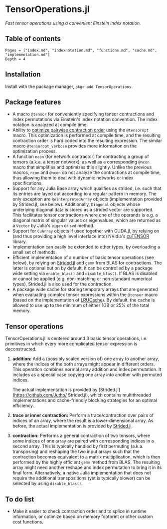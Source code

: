# TensorOperations.jl

*Fast tensor operations using a convenient Einstein index notation.*

## Table of contents

```@contents
Pages = ["index.md", "indexnotation.md", "functions.md", "cache.md", "implementation.md"]
Depth = 4
```
## Installation

Install with the package manager, `pkg> add TensorOperations`.

## Package features

*   A macro `@tensor` for conveniently specifying tensor contractions and index permutations
    via Einstein's index notation convention. The index notation is analyzed at compile time.
*   Ability to
    [optimize pairwise contraction order](https://doi.org/10.1103/PhysRevE.90.033315)
    using the `@tensoropt` macro. This optimization is performed at compile time, and the resulting contraction order is hard coded into the resulting expression. The similar macro `@tensoropt_verbose` provides more information on the optimization process.
*   A function `ncon` (for network contractor) for contracting a group of
    tensors (a.k.a. a tensor network), as well as a corresponding `@ncon` macro that
    simplifies and optimizes this slightly. Unlike the previous macros, `ncon` and `@ncon`
    do not analyze the contractions at compile time, thus allowing them to deal with
    dynamic networks or index specifications.
*   Support for any Julia Base array which qualifies as strided, i.e. such that its entries
    are layed out according to a regular pattern in memory. The only exception are
    `ReinterpretedArray` objects (implementation provided by Strided.jl, see below).
    Additionally, `Diagonal` objects whose underlying diagonal data is stored as a strided
    vector are supported. This facilitates tensor contractions where one of the operands is
    e.g. a diagonal matrix of singular values or eigenvalues, which are returned as a
    `Vector` by Julia's `eigen` or `svd` method.
*   Support for `CuArray` objects if used together with CUDA.jl, by relying
    on (and thus providing a high level interface into) NVidia's
    [cuTENSOR](https://developer.nvidia.com/cutensor) library.
*   Implementation can easily be extended to other types, by overloading a small set of
    methods.
*   Efficient implementation of a number of basic tensor operations (see below), by relying
    on [Strided.jl](https://github.com/Jutho/Strided.jl) and `gemm` from BLAS for
    contractions. The latter is optional but on by default, it can be controlled by a
    package wide setting via `enable_blas()` and `disable_blas()`. If BLAS is disabled or
    cannot be applied (e.g. non-matching or non-standard numerical types), Strided.jl is
    also used for the contraction.
*   A package wide cache for storing temporary arrays that are generated when evaluating
    complex tensor expressions within the `@tensor` macro (based on the implementation of
    [LRUCache](https://github.com/JuliaCollections/LRUCache.jl)). By default, the cache is
    allowed to use up to the minimum of either 1GB or 25% of the total memory.

## Tensor operations

TensorOperations.jl is centered around 3 basic tensor operations, i.e. primitives in which
every more complicated tensor expression is deconstructed.

1.  **addition:** Add a (possibly scaled version of) one array to another array, where the
    indices of the both arrays might appear in different orders. This operation combines
    normal array addition and index permutation. It includes as a special case copying one
    array into another with permuted indices.

    The actual implementation is provided by [Strided.jl](https://github.com/Jutho/
    Strided.jl), which contains multithreaded implementations and cache-friendly blocking
    strategies for an optimal efficiency.

2.  **trace or inner contraction:** Perform a trace/contraction over pairs of indices of an
    array, where the result is a lower-dimensional array. As before, the actual
    implementation is provided by [Strided.jl](https://github.com/Jutho/Strided.jl).

3.  **contraction:** Performs a general contraction of two tensors, where some indices of
    one array are paired with corresponding indices in a second array. This is typically
    handled by first permuting (a.k.a. transposing) and reshaping the two input arrays such
    that the contraction becomes equivalent to a matrix multiplication, which is then
    performed by the highly efficient `gemm` method from BLAS. The resulting array might
    need another reshape and index permutation to bring it in its final form.
    Alternatively, a native Julia implementation that does not require the additional
    transpositions (yet is typically slower) can be selected by using `disable_blas()`.

## To do list

*   Make it easier to check contraction order and to splice in runtime information, or
    optimize based on memory footprint or other custom cost functions.
